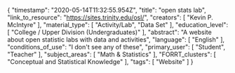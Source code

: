{
    "timestamp": "2020-05-14T11:32:55.954Z",
    "title": "open stats lab",
    "link_to_resource": "https://sites.trinity.edu/osl/",
    "creators": [
        "Kevin P. McIntyre"
    ],
    "material_type": [
        "Activity/Lab",
        "Data Set"
    ],
    "education_level": [
        "College / Upper Division (Undergraduates)"
    ],
    "abstract": "A website about open statistic labs with data and activities",
    "language": [
        "English"
    ],
    "conditions_of_use": "I don't see any of these",
    "primary_user": [
        "Student",
        "Teacher"
    ],
    "subject_areas": [
        "Math & Statistics"
    ],
    "FORRT_clusters": [
        "Conceptual and Statistical Knowledge"
    ],
    "tags": [
        "Website"
    ]
}